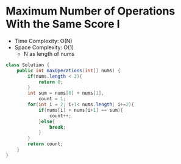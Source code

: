 # Maximum Number of Operations With the Same Score I

- Time Complexity: O(N)
- Space Complexity: O(1)
  - N as length of nums

```java
class Solution {
    public int maxOperations(int[] nums) {
        if(nums.length < 2){
            return 0;
        }
        int sum = nums[0] + nums[1],
            count = 1;
        for(int i = 2; i+1< nums.length; i+=2){
            if(nums[i] + nums[i+1] == sum){
                count++;
            }else{
                break;
            }
        }
        return count;
    }
}
```
